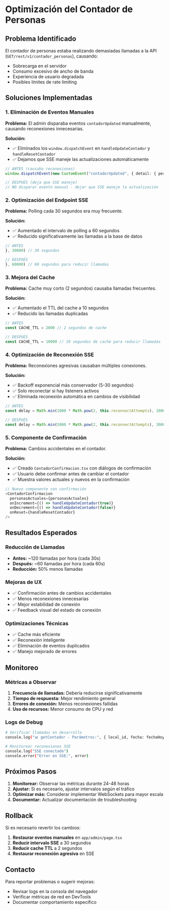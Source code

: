 # Optimización del Contador de Personas

## Problema Identificado

El contador de personas estaba realizando demasiadas llamadas a la API (`GET/rest/v1/contador_personas`), causando:
- Sobrecarga en el servidor
- Consumo excesivo de ancho de banda
- Experiencia de usuario degradada
- Posibles límites de rate limiting

## Soluciones Implementadas

### 1. Eliminación de Eventos Manuales

**Problema:** El admin disparaba eventos `contadorUpdated` manualmente, causando reconexiones innecesarias.

**Solución:**
- ✅ Eliminados los `window.dispatchEvent` en `handleUpdateContador` y `handleResetContador`
- ✅ Dejamos que SSE maneje las actualizaciones automáticamente

```typescript
// ANTES (causaba reconexiones)
window.dispatchEvent(new CustomEvent("contadorUpdated", { detail: { personas: nuevoValor } }))

// DESPUÉS (deja que SSE maneje)
// NO disparar evento manual - dejar que SSE maneje la actualización
```

### 2. Optimización del Endpoint SSE

**Problema:** Polling cada 30 segundos era muy frecuente.

**Solución:**
- ✅ Aumentado el intervalo de polling a 60 segundos
- ✅ Reducido significativamente las llamadas a la base de datos

```typescript
// ANTES
}, 30000) // 30 segundos

// DESPUÉS
}, 60000) // 60 segundos para reducir llamadas
```

### 3. Mejora del Cache

**Problema:** Cache muy corto (2 segundos) causaba llamadas frecuentes.

**Solución:**
- ✅ Aumentado el TTL del cache a 10 segundos
- ✅ Reducido las llamadas duplicadas

```typescript
// ANTES
const CACHE_TTL = 2000 // 2 segundos de cache

// DESPUÉS
const CACHE_TTL = 10000 // 10 segundos de cache para reducir llamadas
```

### 4. Optimización de Reconexión SSE

**Problema:** Reconexiones agresivas causaban múltiples conexiones.

**Solución:**
- ✅ Backoff exponencial más conservador (5-30 segundos)
- ✅ Solo reconectar si hay listeners activos
- ✅ Eliminada reconexión automática en cambios de visibilidad

```typescript
// ANTES
const delay = Math.min(1000 * Math.pow(2, this.reconnectAttempts), 10000)

// DESPUÉS
const delay = Math.min(5000 * Math.pow(2, this.reconnectAttempts), 30000)
```

### 5. Componente de Confirmación

**Problema:** Cambios accidentales en el contador.

**Solución:**
- ✅ Creado `ContadorConfirmacion.tsx` con diálogos de confirmación
- ✅ Usuario debe confirmar antes de cambiar el contador
- ✅ Muestra valores actuales y nuevos en la confirmación

```typescript
// Nuevo componente con confirmación
<ContadorConfirmacion
  personasActuales={personasActuales}
  onIncrement={() => handleUpdateContador(true)}
  onDecrement={() => handleUpdateContador(false)}
  onReset={handleResetContador}
/>
```

## Resultados Esperados

### Reducción de Llamadas
- **Antes:** ~120 llamadas por hora (cada 30s)
- **Después:** ~60 llamadas por hora (cada 60s)
- **Reducción:** 50% menos llamadas

### Mejoras de UX
- ✅ Confirmación antes de cambios accidentales
- ✅ Menos reconexiones innecesarias
- ✅ Mejor estabilidad de conexión
- ✅ Feedback visual del estado de conexión

### Optimizaciones Técnicas
- ✅ Cache más eficiente
- ✅ Reconexión inteligente
- ✅ Eliminación de eventos duplicados
- ✅ Manejo mejorado de errores

## Monitoreo

### Métricas a Observar
1. **Frecuencia de llamadas:** Debería reducirse significativamente
2. **Tiempo de respuesta:** Mejor rendimiento general
3. **Errores de conexión:** Menos reconexiones fallidas
4. **Uso de recursos:** Menor consumo de CPU y red

### Logs de Debug
```bash
# Verificar llamadas en desarrollo
console.log("📊 getContador - Parámetros:", { local_id, fecha: fechaHoy })

# Monitorear reconexiones SSE
console.log("SSE conectado")
console.error("Error en SSE:", error)
```

## Próximos Pasos

1. **Monitorear:** Observar las métricas durante 24-48 horas
2. **Ajustar:** Si es necesario, ajustar intervalos según el tráfico
3. **Optimizar más:** Considerar implementar WebSockets para mayor escala
4. **Documentar:** Actualizar documentación de troubleshooting

## Rollback

Si es necesario revertir los cambios:

1. **Restaurar eventos manuales** en `app/admin/page.tsx`
2. **Reducir intervalo SSE** a 30 segundos
3. **Reducir cache TTL** a 2 segundos
4. **Restaurar reconexión agresiva** en SSE

## Contacto

Para reportar problemas o sugerir mejoras:
- Revisar logs en la consola del navegador
- Verificar métricas de red en DevTools
- Documentar comportamiento específico

